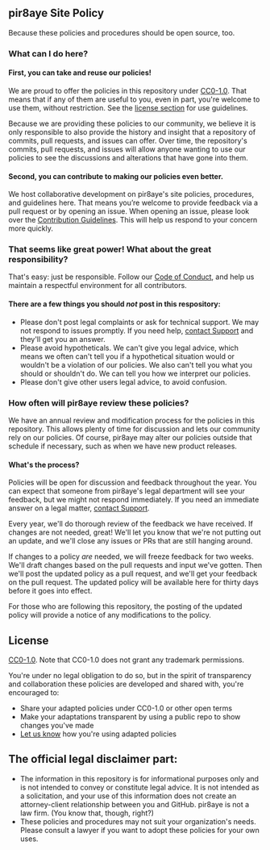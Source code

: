 ## pir8aye Site Policy 
Because these policies and procedures should be open source, too.

### What can I do here?

#### First, you can take and reuse our policies! 

We are proud to offer the policies in this repository under [CC0-1.0](#license). That means that if any of them are useful to you, even in part, you're welcome to use them, without restriction. See the [license section](#license) for use guidelines.

Because we are providing these policies to our community, we believe it is only responsible to also provide the history and insight that a repository of commits, pull requests, and issues can offer. Over time, the repository's commits, pull requests, and issues will allow anyone wanting to use our policies to see the discussions and alterations that have gone into them.

#### Second, you can contribute to making our policies even better.

We host collaborative development on pir8aye's site policies, procedures, and guidelines here. That means you’re welcome to provide feedback via a pull request or by opening an issue. When opening an issue, please look over the [Contribution Guidelines](CONTRIBUTING.md). This will help us respond to your concern more quickly.

### That seems like great power! What about the great responsibility?

That's easy: just be responsible. Follow our [Code of Conduct](CODE_OF_CONDUCT.md), and help us maintain a respectful environment for all contributors.

#### There are a few things you should _not_ post in this respository:

- Please don't post legal complaints or ask for technical support. We may not respond to issues promptly. If you need help, [contact Support](https://pir8aye.net/contact) and they'll get you an answer.
-	Please avoid hypotheticals. We can't give you legal advice, which means we often can't tell you if a hypothetical situation would or wouldn't be a violation of our policies. We also can't tell you what you should or shouldn't do. We can tell you how we interpret our policies.
- Please don't give other users legal advice, to avoid confusion.

### How often will pir8aye review these policies?

We have an annual review and modification process for the policies in this repository. This allows plenty of time for discussion and lets our community rely on our policies. Of course, pir8aye may alter our policies outside that schedule if necessary, such as when we have new product releases.

#### What's the process? 

Policies will be open for discussion and feedback throughout the year. You can expect that someone from pir8aye's legal department will see your feedback, but we might not respond immediately. If you need an immediate answer on a legal matter, [contact Support](https://pir8aye.net/contact).

Every year, we'll do thorough review of the feedback we have received. If changes are not needed, great! We'll let you know that we're not putting out an update, and we'll close any issues or PRs that are still hanging around. 

If changes to a policy _are_ needed, we will freeze feedback for two weeks. We'll draft changes based on the pull requests and input we've gotten. Then we'll post the updated policy as a pull request, and we'll get your feedback on the pull request. The updated policy will be available here for thirty days before it goes into effect.

For those who are following this repository, the posting of the updated policy will provide a notice of any modifications to the policy.
 
## License
 
[CC0-1.0](LICENSE.md). Note that CC0-1.0 does not grant any trademark permissions.

You're under no legal obligation to do so, but in the spirit of transparency and collaboration these policies are developed and shared with, you're encouraged to:

- Share your adapted policies under CC0-1.0 or other open terms
- Make your adaptations transparent by using a public repo to show changes you've made
- [Let us know](CONTRIBUTING.md#help-wanted) how you're using adapted policies

## The official legal disclaimer part:

- The information in this repository is for informational purposes only and is not intended to convey or constitute legal advice. It is not intended as a solicitation, and your use of this information does not create an attorney-client relationship between you and GitHub. pir8aye is not a law firm. (You know that, though, right?)
- These policies and procedures may not suit your organization's needs. Please consult a lawyer if you want to adopt these policies for your own uses.
